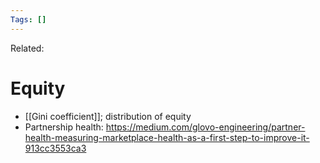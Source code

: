 ```yaml
---
Tags: []
---
```

Related: 
# Equity
- [[Gini coefficient]]; distribution of equity
- Partnership health: https://medium.com/glovo-engineering/partner-health-measuring-marketplace-health-as-a-first-step-to-improve-it-913cc3553ca3